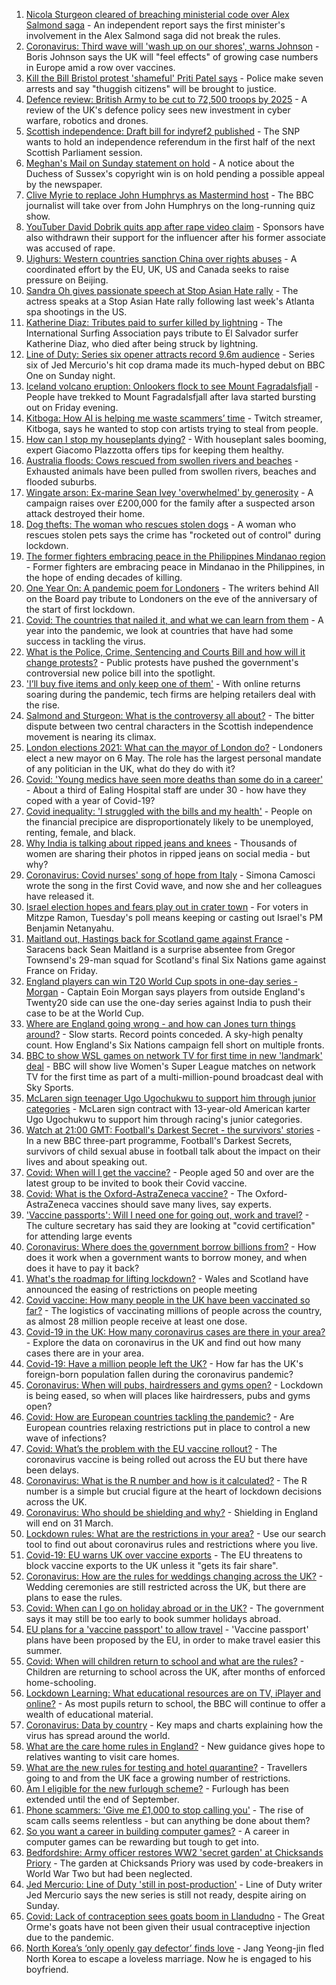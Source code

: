 1. [Nicola Sturgeon cleared of breaching ministerial code over Alex Salmond saga](https://www.bbc.co.uk/news/uk-scotland-scotland-politics-56482878) - An independent report says the first minister's involvement in the Alex Salmond saga did not break the rules.
1. [Coronavirus: Third wave will 'wash up on our shores', warns Johnson](https://www.bbc.co.uk/news/uk-politics-56486067) - Boris Johnson says the UK will "feel effects" of growing case numbers in Europe amid a row over vaccines.
1. [Kill the Bill Bristol protest 'shameful' Priti Patel says](https://www.bbc.co.uk/news/uk-england-bristol-56461796) - Police make seven arrests and say "thuggish citizens" will be brought to justice.
1. [Defence review: British Army to be cut to 72,500 troops by 2025](https://www.bbc.co.uk/news/uk-56477900) - A review of the UK's defence policy sees new investment in cyber warfare, robotics and drones.
1. [Scottish independence: Draft bill for indyref2 published](https://www.bbc.co.uk/news/uk-scotland-scotland-politics-56482881) - The SNP wants to hold an independence referendum in the first half of the next Scottish Parliament session.
1. [Meghan's Mail on Sunday statement on hold](https://www.bbc.co.uk/news/uk-56485477) - A notice about the Duchess of Sussex's copyright win is on hold pending a possible appeal by the newspaper.
1. [Clive Myrie to replace John Humphrys as Mastermind host](https://www.bbc.co.uk/news/newsbeat-56484185) - The BBC journalist will take over from John Humphrys on the long-running quiz show.
1. [YouTuber David Dobrik quits app after rape video claim](https://www.bbc.co.uk/news/technology-56486137) - Sponsors have also withdrawn their support for the influencer after his former associate was accused of rape.
1. [Uighurs: Western countries sanction China over rights abuses](https://www.bbc.co.uk/news/world-europe-56487162) - A coordinated effort by the EU, UK, US and Canada seeks to raise pressure on Beijing.
1. [Sandra Oh gives passionate speech at Stop Asian Hate rally](https://www.bbc.co.uk/news/entertainment-arts-56483297) - The actress speaks at a Stop Asian Hate rally following last week's Atlanta spa shootings in the US.
1. [Katherine Diaz: Tributes paid to surfer killed by lightning](https://www.bbc.co.uk/sport/olympics/56481286) - The International Surfing Association pays tribute to El Salvador surfer Katherine Diaz, who died after being struck by lightning.
1. [Line of Duty: Series six opener attracts record 9.6m audience](https://www.bbc.co.uk/news/entertainment-arts-56482757) - Series six of Jed Mercurio's hit cop drama made its much-hyped debut on BBC One on Sunday night.
1. [Iceland volcano eruption: Onlookers flock to see Mount Fagradalsfjall](https://www.bbc.co.uk/news/world-europe-56482798) - People have trekked to Mount Fagradalsfjall after lava started bursting out on Friday evening.
1. [Kitboga: How AI is helping me waste scammers’ time](https://www.bbc.co.uk/news/technology-56458267) - Twitch streamer, Kitboga, says he wanted to stop con artists trying to steal from people.
1. [How can I stop my houseplants dying?](https://www.bbc.co.uk/news/uk-56419276) - With houseplant sales booming, expert Giacomo Plazzotta offers tips for keeping them healthy.
1. [Australia floods: Cows rescued from swollen rivers and beaches](https://www.bbc.co.uk/news/world-australia-56480142) - Exhausted animals have been pulled from swollen rivers, beaches and flooded suburbs.
1. [Wingate arson: Ex-marine Sean Ivey 'overwhelmed' by generosity](https://www.bbc.co.uk/news/uk-england-tees-56475313) - A campaign raises over £200,000 for the family after a suspected arson attack destroyed their home.
1. [Dog thefts: The woman who rescues stolen dogs](https://www.bbc.co.uk/news/uk-england-nottinghamshire-56253889) - A woman who rescues stolen pets says the crime has "rocketed out of control" during lockdown.
1. [The former fighters embracing peace in the Philippines Mindanao region](https://www.bbc.co.uk/news/world-asia-56462199) - Former fighters are embracing peace in Mindanao in the Philippines, in the hope of ending decades of killing.
1. [One Year On: A pandemic poem for Londoners](https://www.bbc.co.uk/news/uk-england-london-56436460) - The writers behind All on the Board pay tribute to Londoners on the eve of the anniversary of the start of first lockdown.
1. [Covid: The countries that nailed it, and what we can learn from them](https://www.bbc.co.uk/news/uk-56455030) - A year into the pandemic, we look at countries that have had some success in tackling the virus.
1. [What is the Police, Crime, Sentencing and Courts Bill and how will it change protests?](https://www.bbc.co.uk/news/uk-56400751) - Public protests have pushed the government's controversial new police bill into the spotlight.
1. ['I’ll buy five items and only keep one of them'](https://www.bbc.co.uk/news/explainers-56103106) - With online returns soaring during the pandemic, tech firms are helping retailers deal with the rise.
1. [Salmond and Sturgeon: What is the controversy all about?](https://www.bbc.co.uk/news/uk-scotland-scotland-politics-55996021) - The bitter dispute between two central characters in the Scottish independence movement is nearing its climax.
1. [London elections 2021: What can the mayor of London do?](https://www.bbc.co.uk/news/uk-england-london-56455840) - Londoners elect a new mayor on 6 May. The role has the largest personal mandate of any politician in the UK, what do they do with it?
1. [Covid: 'Young medics have seen more deaths than some do in a career'](https://www.bbc.co.uk/news/uk-england-london-56286593) - About a third of Ealing Hospital staff are under 30 - how have they coped with a year of Covid-19?
1. [Covid inequality: 'I struggled with the bills and my health'](https://www.bbc.co.uk/news/business-56359863) - People on the financial precipice are disproportionately likely to be unemployed, renting, female, and black.
1. [Why India is talking about ripped jeans and knees](https://www.bbc.co.uk/news/world-asia-india-56453929) - Thousands of women are sharing their photos in ripped jeans on social media - but why?
1. [Coronavirus: Covid nurses' song of hope from Italy](https://www.bbc.co.uk/news/world-europe-56368178) - Simona Camosci wrote the song in the first Covid wave, and now she and her colleagues have released it.
1. [Israel election hopes and fears play out in crater town](https://www.bbc.co.uk/news/world-middle-east-56441048) - For voters in Mitzpe Ramon, Tuesday's poll means keeping or casting out Israel's PM Benjamin Netanyahu.
1. [Maitland out, Hastings back for Scotland game against France](https://www.bbc.co.uk/sport/rugby-union/56469834) - Saracens back Sean Maitland is a surprise absentee from Gregor Townsend's 29-man squad for Scotland's final Six Nations game against France on Friday.
1. [England players can win T20 World Cup spots in one-day series - Morgan](https://www.bbc.co.uk/sport/cricket/56472575) - Captain Eoin Morgan says players from outside England's Twenty20 side can use the one-day series against India to push their case to be at the World Cup.
1. [Where are England going wrong - and how can Jones turn things around?](https://www.bbc.co.uk/sport/rugby-union/56478150) - Slow starts. Record points conceded. A sky-high penalty count. How England's Six Nations campaign fell short on multiple fronts.
1. [BBC to show WSL games on network TV for first time in new 'landmark' deal](https://www.bbc.co.uk/sport/football/56459754) - BBC will show live Women's Super League matches on network TV for the first time as part of a multi-million-pound broadcast deal with Sky Sports.
1. [McLaren sign teenager Ugo Ugochukwu to support him through junior categories](https://www.bbc.co.uk/sport/formula1/56489106) - McLaren sign contract with 13-year-old American karter Ugo Ugochukwu to support him through racing's junior categories.
1. [Watch at 21:00 GMT: Football's Darkest Secret - the survivors' stories](https://www.bbc.co.uk/sport/football/56378292) - In a new BBC three-part programme, Football's Darkest Secrets, survivors of child sexual abuse in football talk about the impact on their lives and about speaking out.
1. [Covid: When will I get the vaccine?](https://www.bbc.co.uk/news/health-55045639) - People aged 50 and over are the latest group to be invited to book their Covid vaccine.
1. [Covid: What is the Oxford-AstraZeneca vaccine?](https://www.bbc.co.uk/news/health-55302595) - The Oxford-AstraZeneca vaccines should save many lives, say experts.
1. ['Vaccine passports': Will I need one for going out, work and travel?](https://www.bbc.co.uk/news/explainers-55718553) - The culture secretary has said they are looking at "covid certification" for attending large events
1. [Coronavirus: Where does the government borrow billions from?](https://www.bbc.co.uk/news/business-50504151) - How does it work when a government wants to borrow money, and when does it have to pay it back?
1. [What's the roadmap for lifting lockdown?](https://www.bbc.co.uk/news/explainers-52530518) - Wales and Scotland have announced the easing of restrictions on people meeting
1. [Covid vaccine: How many people in the UK have been vaccinated so far?](https://www.bbc.co.uk/news/health-55274833) - The logistics of vaccinating millions of people across the country, as almost 28 million people receive at least one dose.
1. [Covid-19 in the UK: How many coronavirus cases are there in your area?](https://www.bbc.co.uk/news/uk-51768274) - Explore the data on coronavirus in the UK and find out how many cases there are in your area.
1. [Covid-19: Have a million people left the UK?](https://www.bbc.co.uk/news/uk-56435100) - How far has the UK's foreign-born population fallen during the coronavirus pandemic?
1. [Coronavirus: When will pubs, hairdressers and gyms open?](https://www.bbc.co.uk/news/explainers-53349989) - Lockdown is being eased, so when will places like hairdressers, pubs and gyms open?
1. [Covid: How are European countries tackling the pandemic?](https://www.bbc.co.uk/news/explainers-53640249) - Are European countries relaxing restrictions put in place to control a new wave of infections?
1. [Covid: What’s the problem with the EU vaccine rollout?](https://www.bbc.co.uk/news/explainers-52380823) - The coronavirus vaccine is being rolled out across the EU but there have been delays.
1. [Coronavirus: What is the R number and how is it calculated?](https://www.bbc.co.uk/news/health-52473523) - The R number is a simple but crucial figure at the heart of lockdown decisions across the UK.
1. [Coronavirus: Who should be shielding and why?](https://www.bbc.co.uk/news/health-51997151) - Shielding in England will end on 31 March.
1. [Lockdown rules: What are the restrictions in your area?](https://www.bbc.co.uk/news/uk-54373904) - Use our search tool to find out about coronavirus rules and restrictions where you live.
1. [Covid-19: EU warns UK over vaccine exports](https://www.bbc.co.uk/news/45877605) - The EU threatens to block vaccine exports to the UK unless it "gets its fair share".
1. [Coronavirus: How are the rules for weddings changing across the UK?](https://www.bbc.co.uk/news/explainers-52811509) - Wedding ceremonies are still restricted across the UK, but there are plans to ease the rules.
1. [Covid: When can I go on holiday abroad or in the UK?](https://www.bbc.co.uk/news/explainers-52646738) - The government says it may still be too early to book summer holidays abroad.
1. [EU plans for a 'vaccine passport' to allow travel](https://www.bbc.co.uk/news/world-europe-56436910) - 'Vaccine passport' plans have been proposed by the EU, in order to make travel easier this summer.
1. [Covid: When will children return to school and what are the rules?](https://www.bbc.co.uk/news/education-51643556) - Children are returning to school across the UK, after months of enforced home-schooling.
1. [Lockdown Learning: What educational resources are on TV, iPlayer and online?](https://www.bbc.co.uk/news/education-55591821) - As most pupils return to school, the BBC will continue to offer a wealth of educational material.
1. [Coronavirus: Data by country](https://www.bbc.co.uk/news/world-51235105) - Key maps and charts explaining how the virus has spread around the world.
1. [What are the care home rules in England?](https://www.bbc.co.uk/news/explainers-53503712) - New guidance gives hope to relatives wanting to visit care homes.
1. [What are the new rules for testing and hotel quarantine?](https://www.bbc.co.uk/news/explainers-52544307) - Travellers going to and from the UK face a growing number of restrictions.
1. [Am I eligible for the new furlough scheme?](https://www.bbc.co.uk/news/explainers-52135342) - Furlough has been extended until the end of September.
1. [Phone scammers: 'Give me £1,000 to stop calling you'](https://www.bbc.co.uk/news/technology-56334466) - The rise of scam calls seems relentless - but can anything be done about them?
1. [So you want a career in building computer games?](https://www.bbc.co.uk/news/business-56320899) - A career in computer games can be rewarding but tough to get into.
1. [Bedfordshire: Army officer restores WW2 'secret garden' at Chicksands Priory](https://www.bbc.co.uk/news/uk-england-beds-bucks-herts-56442771) - The garden at Chicksands Priory was used by code-breakers in World War Two but had been neglected.
1. [Jed Mercurio: Line of Duty 'still in post-production'](https://www.bbc.co.uk/news/entertainment-arts-56408763) - Line of Duty writer Jed Mercurio says the new series is still not ready, despite airing on Sunday.
1. [Covid: Lack of contraception sees goats boom in Llandudno](https://www.bbc.co.uk/news/uk-wales-56423211) - The Great Orme's goats have not been given their usual contraceptive injection due to the pandemic.
1. [North Korea’s ‘only openly gay defector’ finds love](https://www.bbc.co.uk/news/world-asia-56323825) - Jang Yeong-jin fled North Korea to escape a loveless marriage. Now he is engaged to his boyfriend.
